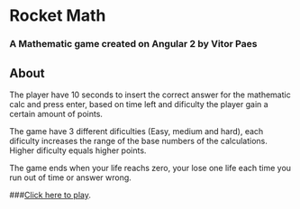 # Rocket Math
### A Mathematic game created on Angular 2 by Vitor Paes

## About
The player have 10 seconds to insert the correct answer for the mathematic calc and press enter, based on time left and dificulty the player gain a certain amount of points.

The game have 3 different dificulties (Easy, medium and hard), each dificulty increases the range of the base numbers of the calculations. Higher dificulty equals higher points.

The game ends when your life reachs zero, your lose one life each time you run out of time or answer wrong.

###[Click here to play](https://paesvitor.github.io/Angular2-RocketMath/).